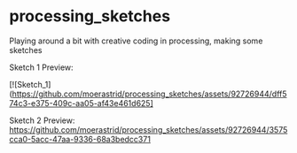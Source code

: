 # processing_sketches
Playing around a bit with creative coding in processing, making some sketches


Sketch 1 Preview:

[![Sketch_1](https://github.com/moerastrid/processing_sketches/assets/92726944/dff574c3-e375-409c-aa05-af43e461d625]



Sketch 2 Preview:
https://github.com/moerastrid/processing_sketches/assets/92726944/3575cca0-5acc-47aa-9336-68a3bedcc371

